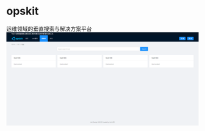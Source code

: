 # opskit
运维领域的垂直搜索与解决方案平台
![image](https://github.com/yxxhero/opskit/blob/master/screenshot/home.png)
